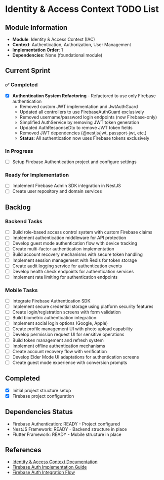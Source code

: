 # Identity & Access Context TODO List

## Module Information
- **Module**: Identity & Access Context (IAC)
- **Context**: Authentication, Authorization, User Management
- **Implementation Order**: 1
- **Dependencies**: None (foundational module)

## Current Sprint

### ✅ Completed
- [x] **Authentication System Refactoring** - Refactored to use only Firebase authentication
  - Removed custom JWT implementation and JwtAuthGuard
  - Updated all controllers to use FirebaseAuthGuard exclusively
  - Removed username/password login endpoints (now Firebase-only)
  - Simplified AuthService by removing JWT token generation
  - Updated AuthResponseDto to remove JWT token fields
  - Removed JWT dependencies (@nestjs/jwt, passport-jwt, etc.)
  - **Status**: All authentication now uses Firebase tokens exclusively

### In Progress
- [ ] Setup Firebase Authentication project and configure settings

### Ready for Implementation
- [ ] Implement Firebase Admin SDK integration in NestJS
- [ ] Create user repository and domain services

## Backlog

### Backend Tasks
- [ ] Build role-based access control system with custom Firebase claims
- [ ] Implement authentication middleware for API protection
- [ ] Develop guest mode authentication flow with device tracking
- [ ] Create multi-factor authentication implementation
- [ ] Build account recovery mechanisms with secure token handling
- [ ] Implement session management with Redis for token storage
- [ ] Create audit logging service for authentication events
- [ ] Develop health check endpoints for authentication services
- [ ] Implement rate limiting for authentication endpoints

### Mobile Tasks
- [ ] Integrate Firebase Authentication SDK
- [ ] Implement secure credential storage using platform security features
- [ ] Create login/registration screens with form validation
- [ ] Build biometric authentication integration
- [ ] Implement social login options (Google, Apple)
- [ ] Create profile management UI with photo upload capability
- [ ] Develop permission request UI for sensitive operations
- [ ] Build token management and refresh system
- [ ] Implement offline authentication mechanisms
- [ ] Create account recovery flow with verification
- [ ] Develop Elder Mode UI adaptations for authentication screens
- [ ] Create guest mode experience with conversion prompts

## Completed
- [x] Initial project structure setup
- [x] Firebase project configuration

## Dependencies Status
- Firebase Authentication: READY - Project configured
- NestJS Framework: READY - Backend structure in place
- Flutter Framework: READY - Mobile structure in place

## References
- [Identity & Access Context Documentation](./README.md)
- [Firebase Auth Implementation Guide](./firebase-auth-implementation.md)
- [Firebase Auth Integration Flow](./firebase_auth_integration_flow.md)
